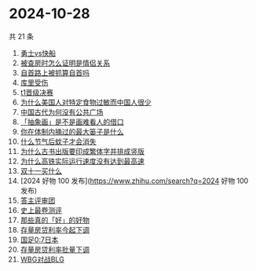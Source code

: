 # 2024-10-28

共 21 条

<!-- BEGIN ZHIHUSEARCH -->
<!-- 最后更新时间 Mon Oct 28 2024 19:10:14 GMT+0800 (China Standard Time) -->
1. [勇士vs快船](https://www.zhihu.com/search?q=勇士vs快船)
1. [被查房时怎么证明是情侣关系](https://www.zhihu.com/search?q=被查房时怎么证明是情侣关系)
1. [自首路上被抓算自首吗](https://www.zhihu.com/search?q=自首路上被抓算自首吗)
1. [库里受伤](https://www.zhihu.com/search?q=库里受伤)
1. [t1晋级决赛](https://www.zhihu.com/search?q=t1晋级决赛)
1. [为什么美国人对特定食物过敏而中国人很少](https://www.zhihu.com/search?q=为什么美国人对特定食物过敏而中国人很少)
1. [中国古代为何没有公共广场](https://www.zhihu.com/search?q=中国古代为何没有公共广场)
1. [「抽象画」是不是画难看人的借口](https://www.zhihu.com/search?q=「抽象画」是不是画难看人的借口)
1. [你在体制内捅过的最大篓子是什么](https://www.zhihu.com/search?q=你在体制内捅过的最大篓子是什么)
1. [什么节气后蚊子才会消失](https://www.zhihu.com/search?q=什么节气后蚊子才会消失)
1. [为什么古书出版要印成繁体字并排成竖版](https://www.zhihu.com/search?q=为什么古书出版要印成繁体字并排成竖版)
1. [为什么高铁实际运行速度没有达到最高速](https://www.zhihu.com/search?q=为什么高铁实际运行速度没有达到最高速)
1. [双十一买什么](https://www.zhihu.com/search?q=双十一买什么)
1. [2024 好物 100 发布](https://www.zhihu.com/search?q=2024 好物 100 发布)
1. [答主评审团](https://www.zhihu.com/search?q=答主评审团)
1. [史上最卷测评](https://www.zhihu.com/search?q=史上最卷测评)
1. [那些真的「好」的好物](https://www.zhihu.com/search?q=那些真的「好」的好物)
1. [存量房贷利率今起下调](https://www.zhihu.com/search?q=存量房贷利率今起下调)
1. [国足0:7日本](https://www.zhihu.com/search?q=国足0:7日本)
1. [存量房贷利率批量下调](https://www.zhihu.com/search?q=存量房贷利率批量下调)
1. [WBG对战BLG](https://www.zhihu.com/search?q=WBG对战BLG)
<!-- END ZHIHUSEARCH -->
